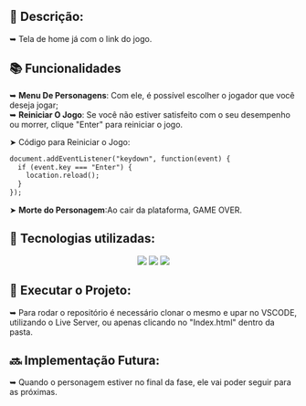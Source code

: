 ## :memo: Descrição:
➥ Tela de home já com o link do jogo.

## :books: Funcionalidades
➥ <b>Menu De Personagens</b>: Com ele, é possível escolher o jogador que você deseja jogar;<br>
➥ <b>Reiniciar O Jogo</b>: Se você não estiver satisfeito com o seu desempenho ou morrer, clique "Enter" para reiniciar o jogo.

➤ Código para Reiniciar o Jogo:

```html
document.addEventListener("keydown", function(event) {
  if (event.key === "Enter") {
    location.reload();
  }
});
```

➤ <b>Morte do Personagem</b>:Ao cair da plataforma, GAME OVER.

## :wrench: Tecnologias utilizadas:
<div align="center">
    <img src="https://img.shields.io/badge/html5-%23E34F26.svg?style=for-the-badge&logo=html5&logoColor=white" />
    <img src="https://img.shields.io/badge/css3-%231572B6.svg?style=for-the-badge&logo=css3&logoColor=white" />
    <img src="https://img.shields.io/badge/javascript-%23323330.svg?style=for-the-badge&logo=javascript&logoColor=%23F7DF1E" />
</div>

## :rocket: Executar o Projeto:
➥ Para rodar o repositório é necessário clonar o mesmo e upar no VSCODE, utilizando o Live Server, ou apenas clicando no "Index.html" dentro da pasta.

## :soon: Implementação Futura:
➥ Quando o personagem estiver no final da fase, ele vai poder seguir para as próximas.
